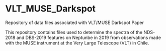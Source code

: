 # VLT_MUSE_Darkspot
Repository of data files associated with VLT/MUSE Darkspot Paper

This repository contains files used to determine the spectra of the NDS-2018 and DBS-2019 features on Neptunbe in 2019 from observations made with the MUSE instrument at the Very Large Telescope (VLT) in Chile.
